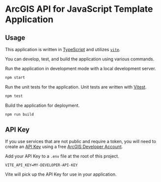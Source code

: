 # ArcGIS API for JavaScript Template Application

## Usage

This application is written in [TypeScript](http://www.typescriptlang.org/) and utilizes [`vite`](https://vitejs.dev/).

You can develop, test, and build the application using various commands.

Run the application in development mode with a local development server.

```sh
npm start
```

Run the unit tests for the application. Unit tests are written with [Vitest](https://vitest.dev/).

```sh
npm test
```

Build the application for deployment.

```sh
npm run build
```

## API Key

If you use services that are not public and require a token, you will need to create an [API Key](https://developers.arcgis.com/documentation/mapping-apis-and-services/security/#api-keys) using a free [ArcGIS Developer Account](https://developers.arcgis.com/sign-up/).

Add your API Key to a `.env` file at the root of this project.

```.env
VITE_API_KEY=MY-DEVELOPER-API-KEY
```

Vite will pick up the API Key for use in your application.
